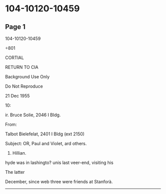 # 104-10120-10459

## Page 1

104-10120-10459

÷801

CORTIAL

RETURN TO CIA

Background Use Only

Do Not Reproduce

21 Dec 1955

10:

ir. Bruce Solie, 2046 I BIdg.

From:

Talbot Bielefelat, 2401 I Bldg (ext 2150)

Subject: OR, Paul and Violet, ard others.

1. Hillian.

hyde was in lashingto? unis last veer-end, visiting his

The latter

December, since web three were friends at Stanforà.

---

